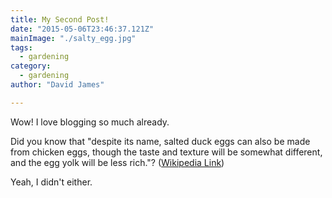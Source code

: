 ```yaml
---
title: My Second Post!
date: "2015-05-06T23:46:37.121Z"
mainImage: "./salty_egg.jpg"
tags:
  - gardening
category:
  - gardening
author: "David James"

---
```


Wow! I love blogging so much already.

Did you know that "despite its name, salted duck eggs can also be made from
chicken eggs, though the taste and texture will be somewhat different, and the
egg yolk will be less rich."?
([Wikipedia Link](http://en.wikipedia.org/wiki/Salted_duck_egg))

Yeah, I didn't either.
